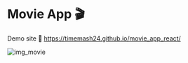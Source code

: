 # Movie App 🎬

Demo site
🔗 https://timemash24.github.io/movie_app_react/

![img_movie](https://user-images.githubusercontent.com/56548122/184528234-1b0a7db9-d44a-4c10-9848-0eaff1caa388.png)
